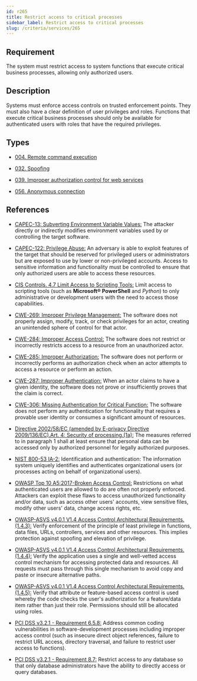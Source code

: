 ```yaml
---
id: r265
title: Restrict access to critical processes
sidebar_label: Restrict access to critical processes
slug: /criteria/services/265
---
```


## Requirement

The system must restrict access
to system functions
that execute critical business processes,
allowing only authorized users.

## Description

Systems must enforce access controls
on trusted enforcement points.
They must also have a clear definition
of user privileges and roles.
Functions that execute critical business processes
should only be available
for authenticated users with roles
that have the required privileges.

## Types

- [004. Remote command execution](/types/004)

- [032. Spoofing](/types/032)

- [039. Improper authorization control for web services](/types/039)

- [056. Anonymous connection](/types/056)

## References

- [CAPEC-13: Subverting Environment Variable Values:](http://capec.mitre.org/data/definitions/13.html)
The attacker directly
or indirectly modifies environment variables used by
or controlling the target software.

- [CAPEC-122: Privilege Abuse:](http://capec.mitre.org/data/definitions/122.html)
An adversary is able to exploit features
of the target that should be reserved
for privileged users or administrators
but are exposed to use by lower
or non-privileged accounts.
Access to sensitive information
and functionality must be controlled to ensure
that only authorized users
are able to access these resources.

- [CIS Controls. 4.7 Limit Access to Scripting Tools:](https://www.cisecurity.org/controls/)
Limit access to scripting tools
(such as **Microsoft® PowerShell** and
*Python*) to only administrative
or development users with the need
to access those capabilities.

- [CWE-269: Improper Privilege Management:](https://cwe.mitre.org/data/definitions/269.html)
The software does not properly assign,
modify, track,
or check privileges for an actor,
creating an unintended sphere of control
for that actor.

- [CWE-284: Improper Access Control:](https://cwe.mitre.org/data/definitions/284.html)
The software does not restrict
or incorrectly restricts access
to a resource from an unauthorized actor.

- [CWE-285: Improper Authorization:](https://cwe.mitre.org/data/definitions/285.html)
The software does not perform
or incorrectly performs
an authorization check
when an actor attempts to access a resource
or perform an action.

- [CWE-287: Improper Authentication:](https://cwe.mitre.org/data/definitions/287.html)
When an actor claims to have
a given identity,
the software does not prove
or insufficiently proves
that the claim is correct.

- [CWE-306: Missing Authentication for Critical Function:](https://cwe.mitre.org/data/definitions/306.html)
The software does not perform
any authentication for functionality
that requires a provable user identity
or consumes a significant amount of resources.

- [Directive 2002/58/EC (amended by E-privacy Directive 2009/136/EC).Art. 4: Security of processing.(1a):](https://eur-lex.europa.eu/legal-content/EN/TXT/PDF/?uri=CELEX:02002L0058-20091219)
The measures referred to
in paragraph 1 shall at least
ensure that personal data
can be accessed only by authorized personnel
for legally authorized purposes.

- [NIST 800-53 IA-2:](https://nvd.nist.gov/800-53/Rev4/control/IA-2)
Identification and authentication:
The information system uniquely identifies
and authenticates organizational users
(or processes acting on behalf of organizational users).

- [OWASP Top 10 A5:2017-Broken Access Control:](https://owasp.org/www-project-top-ten/OWASP_Top_Ten_2017/Top_10-2017_A5-Broken_Access_Control)
Restrictions on what authenticated users
are allowed to do
are often not properly enforced.
Attackers can exploit these flaws
to access unauthorized functionality
and/or data,
such as access other users' accounts,
view sensitive files,
modify other users' data,
change access rights, etc.

- [OWASP-ASVS v4.0.1 V1.4 Access Control Architectural Requirements.(1.4.3):](https://owasp.org/www-pdf-archive/OWASP_Application_Security_Verification_Standard_4.0-en.pdf)
Verify enforcement of the principle
of least privilege in functions,
data files, URLs, controllers,
services and other resources.
This implies protection against
spoofing and elevation of privilege.

- [OWASP-ASVS v4.0.1 V1.4 Access Control Architectural Requirements.(1.4.4):](https://owasp.org/www-pdf-archive/OWASP_Application_Security_Verification_Standard_4.0-en.pdf)
Verify the application uses
a single and well-vetted access control mechanism
for accessing protected data
and resources.
All requests must pass through
this single mechanism to avoid copy and paste
or insecure alternative paths.

- [OWASP-ASVS v4.0.1 V1.4 Access Control Architectural Requirements.(1.4.5):](https://owasp.org/www-pdf-archive/OWASP_Application_Security_Verification_Standard_4.0-en.pdf)
Verify that attribute
or feature-based access control
is used whereby the code checks the user's authorization
for a feature/data item rather than
just their role.
Permissions should still be allocated using roles.

- [PCI DSS v3.2.1 - Requirement 6.5.8:](https://www.pcisecuritystandards.org/documents/PCI_DSS_v3-2-1.pdf)
Address common coding vulnerabilities
in software-development processes
including improper access control
(such as insecure direct object references,
failure to restrict URL access,
directory traversal,
and failure to restrict user access to functions).

- [PCI DSS v3.2.1 - Requirement 8.7:](https://www.pcisecuritystandards.org/documents/PCI_DSS_v3-2-1.pdf)
Restrict access to any database
so that only database administrators
have the ability to directly access
or query databases.
